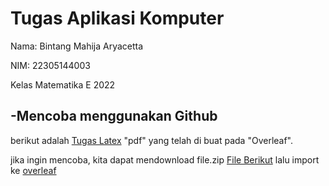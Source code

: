 # Tugas Aplikasi Komputer

Nama: Bintang Mahija Aryacetta

NIM: 22305144003

Kelas  Matematika E 2022


## -Mencoba menggunakan Github 

berikut adalah [Tugas Latex](TUGAS_LATEX_Bintang_Mahija_Aryacetta_22305144003.pdf) "pdf" yang telah di buat pada "Overleaf".

jika ingin mencoba, kita dapat mendownload file.zip [File Berikut](https://drive.google.com/file/d/16AsNJXqTDmc1VO0kBgVUFOPCwsDv_1Q6/view?usp=drive_link)
lalu import ke [overleaf](https://www.overleaf.com/)

